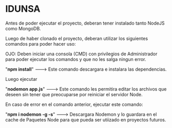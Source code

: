
# IDUNSA

Antes de poder ejecutar el proyecto, deberan tener instalado tanto NodeJS como MongoDB.

Luego de haber clonado el proyecto, deberan utilizar los siguientes comandos para poder hacer uso:

OJO: Deben iniciar una consola (CMD) con privilegios de Administrador para poder ejecutar los comandos y que no les salga ningun error.

"**npm install**"   ---> Este comando descargara e instalara las dependencias.

Luego ejecutar

"**nodemon app.js**"  ---> Este comando les permitira editar los archivos que deseen sin tener que preocuparse por reiniciar el servidor Node.

En caso de error en el comando anterior, ejecutar este comando:

"**npm i nodemon -g -s**"  ---> Descargara Nodemon y lo guardara en el cache de Paquetes Node para que pueda ser utiizado en proyectos futuros.
